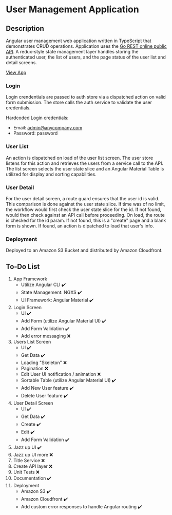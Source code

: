 # User Management Application

## Description

Angular user management web application written in TypeScript that demonstrates CRUD operations. Application uses the [Go REST online public API](https://gorest.co.in). A redux-style state management layer handles storing the authenticated user, the list of users, and the page status of the user list and detail screens.

[View App](https://d2ms4femv3hpqr.cloudfront.net/)
### Login
Login crendentials are passed to auth store via a dispatched action on valid form submission. The store calls the auth service to validate the user credentials. 

Hardcoded Login credentials:
- Email: admin@anycompany.com
- Password: password
### User List
An action is dispatched on load of the user list screen. The user store listens for this action and retrieves the users from a service call to the API. The list screen selects the user state slice and an Angular Material Table is utilized for display and sorting capabilities.

### User Detail
For the user detail screen, a route guard ensures that the user id is valid. This comparison is done against the user state slice. If time was of no limit, the workflow would first check the user state slice for the id. If not found, would then check against an API call before proceeding. On load, the route is checked for the id param. If not found, this is a "create" page and a blank form is shown. If found, an action is dipatched to load that user's info.

### Deployment
Deployed to an Amazon S3 Bucket and distributed by Amazon Cloudfront.

## To-Do List

1. App Framework
   - Utilize Angular CLI :heavy_check_mark:
   - State Management: NGXS :heavy_check_mark:
   - UI Framework: Angular Material :heavy_check_mark:
2. Login Screen
   - UI :heavy_check_mark:
   - Add Form (utilize Angular Material UI) :heavy_check_mark:
   - Add Form Validation :heavy_check_mark:
   - Add error messaging :x:
3. Users List Screen
   - UI :heavy_check_mark:
   - Get Data :heavy_check_mark:
   - Loading "Skeleton" :x:
   - Pagination :x:
   - Edit User UI notification / animation :x:
   - Sortable Table (utilize Angular Material UI) :heavy_check_mark:
   - Add New User feature :heavy_check_mark:
   - Delete User feature :heavy_check_mark:
4. User Detail Screen
   - UI :heavy_check_mark:
   - Get Data :heavy_check_mark:
   - Create :heavy_check_mark:
   - Edit :heavy_check_mark:
   - Add Form Validation :heavy_check_mark:
5. Jazz up UI :heavy_check_mark:
6. Jazz up UI more :x:
7. Title Service :x:
8. Create API layer :x:
9. Unit Tests :x:
10. Documentation :heavy_check_mark:
11. Deployment
    - Amazon S3 :heavy_check_mark:
    - Amazon Cloudfront :heavy_check_mark:
    - Add custom error responses to handle Angular routing :heavy_check_mark:
